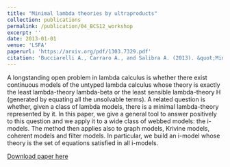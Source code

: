 ```yaml
---
title: "Minimal lambda theories by ultraproducts"
collection: publications
permalink: /publication/04_BCS12_workshop
excerpt: ''
date: 2013-01-01
venue: 'LSFA'
paperurl: 'https://arxiv.org/pdf/1303.7329.pdf'
citation: 'Bucciarelli A., Carraro A., and Salibra A. (2013). &quot;Minimal lambda theories by ultraproducts.&quot; <i>Proc. 7th Workshop on Logical and Semantic Frameworks with Application</i>, EPTCS vol. 113, pp. 61-76.'
---
```

A longstanding open problem in lambda calculus is whether there exist continuous models of the untyped lambda calculus whose theory is exactly the least lambda-theory lambda-beta or the least sensible lambda-theory H (generated by equating all the unsolvable terms). A related question is whether, given a class of lambda models, there is a minimal lambda-theory represented by it. In this paper, we give a general tool to answer positively to this question and we apply it to a wide class of webbed models: the i-models. The method then applies also to graph models, Krivine models, coherent models and filter models. In particular, we build an i-model whose theory is the set of equations satisfied in all i-models.

[Download paper here](https://arxiv.org/pdf/1303.7329.pdf)